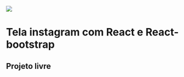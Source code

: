 ![](https://firebasestorage.googleapis.com/v0/b/zapsemcontato-d6bbd.appspot.com/o/tela_login_instagram.png?alt=media&token=01cf232c-2977-46b3-aad4-b76974ee75fd)
# Tela instagram com React e React-bootstrap

## Projeto livre

